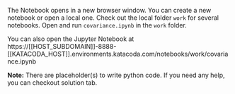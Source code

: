 The Notebook opens in a new browser window. You can create a new notebook or open a local one. Check out the local folder `work` for several notebooks. Open and run `covariance.ipynb` in the `work` folder.

You can also open the Jupyter Notebook at https://[[HOST_SUBDOMAIN]]-8888-[[KATACODA_HOST]].environments.katacoda.com/notebooks/work/covariance.ipynb

**Note:**
There are placeholder(s) to write python code. If you need any help, you can checkout solution tab.